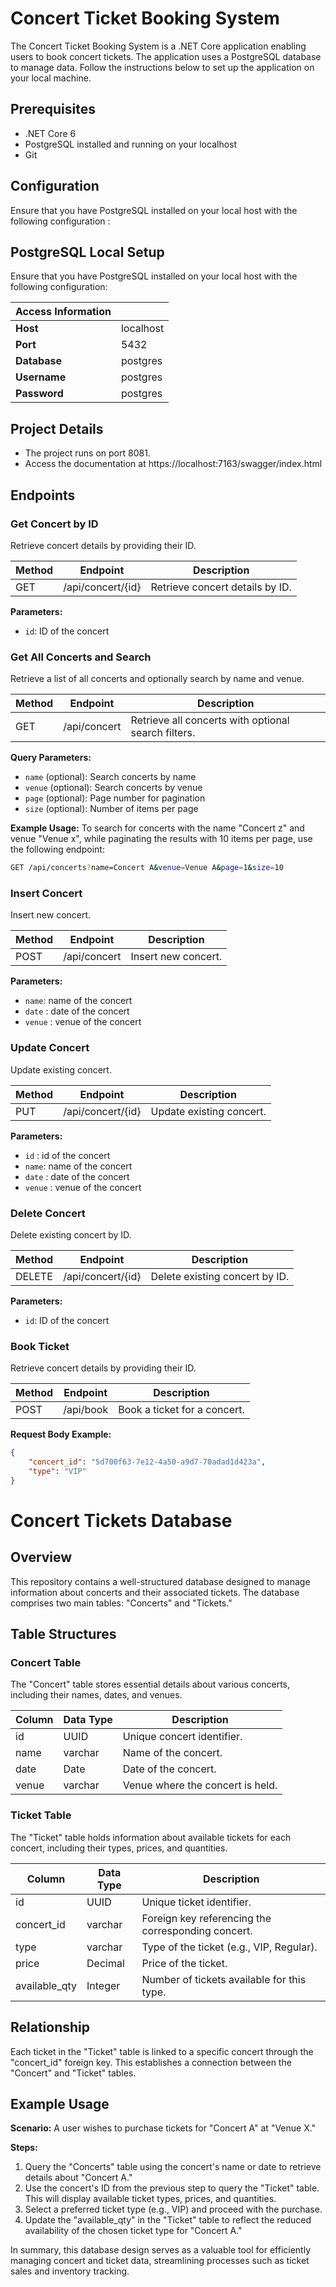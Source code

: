 # Concert Ticket Booking System

The Concert Ticket Booking System is a .NET Core application enabling users to book concert tickets. The application uses a PostgreSQL database to manage data. Follow the instructions below to set up the application on your local machine.

## Prerequisites

- .NET Core 6
- PostgreSQL installed and running on your localhost
- Git

## Configuration

Ensure that you have PostgreSQL installed on your local host with the following configuration :

## PostgreSQL Local Setup

Ensure that you have PostgreSQL installed on your local host with the following configuration:

|      Access Information      |           |
|-----------------------------|-----------|
| **Host**                     | localhost |
| **Port**                     | 5432      |
| **Database**                 | postgres  |
| **Username**                 | postgres  |
| **Password**                 | postgres  |

## Project Details

- The project runs on port 8081.
- Access the documentation at https://localhost:7163/swagger/index.html

## Endpoints

### Get Concert by ID

Retrieve concert details by providing their ID.

| Method   | Endpoint              | Description                            |
|----------|-----------------------|----------------------------------------|
| GET      | /api/concert/{id}    | Retrieve concert details by ID.        |

**Parameters:**
- `id`: ID of the concert

### Get All Concerts and Search

Retrieve a list of all concerts and optionally search by name and venue.

| Method   | Endpoint          | Description                            |
|----------|-------------------|----------------------------------------|
| GET      | /api/concert    | Retrieve all concerts with optional search filters. |

**Query Parameters:**
- `name` (optional): Search concerts by name
- `venue` (optional): Search concerts by venue
- `page` (optional): Page number for pagination
- `size` (optional): Number of items per page

**Example Usage:**
To search for concerts with the name "Concert z" and venue "Venue x", while paginating the results with 10 items per page, use the following endpoint:

```bash
GET /api/concerts?name=Concert A&venue=Venue A&page=1&size=10
```

### Insert Concert

Insert new concert.

| Method   | Endpoint              | Description                            |
|----------|-----------------------|----------------------------------------|
| POST      | /api/concert          | Insert new concert.                    |

**Parameters:**
- `name`: name of the concert
- `date` : date of the concert
- `venue` : venue of the concert

 ### Update Concert

Update existing concert.

| Method   | Endpoint              | Description                            |
|----------|-----------------------|----------------------------------------|
| PUT      | /api/concert/{id}     | Update existing concert.               |

**Parameters:**
- `id` : id of the concert
- `name`: name of the concert
- `date` : date of the concert
- `venue` : venue of the concert
  
### Delete Concert

Delete existing concert by ID.

| Method   | Endpoint              | Description                            |
|----------|-----------------------|----------------------------------------|
| DELETE      | /api/concert/{id}  | Delete existing concert by ID.         |

**Parameters:**
- `id`: ID of the concert

### Book Ticket

Retrieve concert details by providing their ID.

| Method   | Endpoint              | Description                            |
|----------|-----------------------|----------------------------------------|
| POST      | /api/book            | Book a ticket for a concert.        |

**Request Body Example:**
```json
{
    "concert_id": "5d700f63-7e12-4a50-a9d7-70adad1d423a",
    "type": "VIP"
}
```

# Concert Tickets Database

## Overview

This repository contains a well-structured database designed to manage information about concerts and their associated tickets. The database comprises two main tables: "Concerts" and "Tickets."

## Table Structures

### Concert Table

The "Concert" table stores essential details about various concerts, including their names, dates, and venues.

| Column      | Data Type | Description                       |
|-------------|-----------|-----------------------------------|
| id          | UUID      | Unique concert identifier.        |
| name        | varchar   | Name of the concert.              |
| date        | Date      | Date of the concert.              |
| venue       | varchar   | Venue where the concert is held. |

### Ticket Table

The "Ticket" table holds information about available tickets for each concert, including their types, prices, and quantities.

| Column       | Data Type | Description                                        |
|--------------|-----------|----------------------------------------------------|
| id           | UUID      | Unique ticket identifier.                          |
| concert_id   | varchar   | Foreign key referencing the corresponding concert.|
| type         | varchar   | Type of the ticket (e.g., VIP, Regular).           |
| price        | Decimal   | Price of the ticket.                              |
| available_qty | Integer  | Number of tickets available for this type.        |

## Relationship

Each ticket in the "Ticket" table is linked to a specific concert through the "concert_id" foreign key. This establishes a connection between the "Concert" and "Ticket" tables.

## Example Usage

**Scenario:**
A user wishes to purchase tickets for "Concert A" at "Venue X."

**Steps:**
1. Query the "Concerts" table using the concert's name or date to retrieve details about "Concert A."
2. Use the concert's ID from the previous step to query the "Ticket" table. This will display available ticket types, prices, and quantities.
3. Select a preferred ticket type (e.g., VIP) and proceed with the purchase.
4. Update the "available_qty" in the "Ticket" table to reflect the reduced availability of the chosen ticket type for "Concert A."

In summary, this database design serves as a valuable tool for efficiently managing concert and ticket data, streamlining processes such as ticket sales and inventory tracking.
